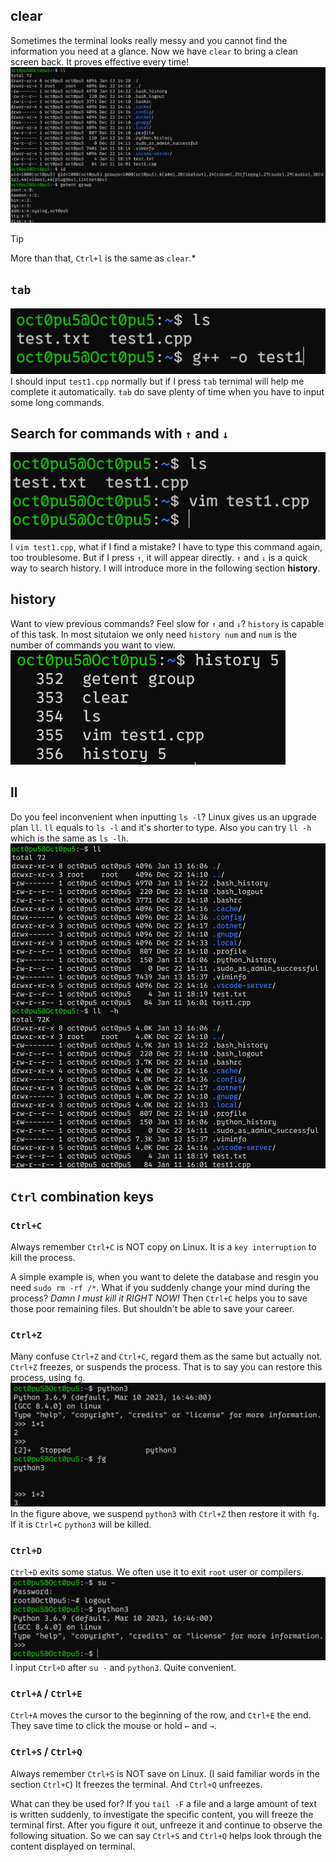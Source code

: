 ## clear
Sometimes the terminal looks really messy and you cannot find the information you need at a glance. Now we have `clear` to bring a clean screen back. It proves effective every time!
![](/assets/Linux/8%20Tricks%20for%20a%20real%20Linuxer/1.png)

>[!TIP] 
>More than that, `Ctrl+l` is the same as `clear`.*

##  `tab`
![](/assets/Linux/8%20Tricks%20for%20a%20real%20Linuxer/2.png)
I should input `test1.cpp` normally but if I press `tab` ternimal will 
help me complete it automatically. `tab` do save plenty of time when you have to input some long commands.
## Search for commands with `↑` and `↓`
![](/assets/Linux/8%20Tricks%20for%20a%20real%20Linuxer/3.png)
I `vim test1.cpp`, what if I find a mistake? I have to type this command again, too troublesome. But if I press `↑`, it will appear directly. `↑` and `↓` is a quick way to search history. I will introduce more in the following section **history**.

## history
Want to view previous commands? Feel slow for `↑` and `↓`? `history` is capable of this task. In most situtaion we only need `history num` and `num` is the number of commands you want to view.
![](/assets/Linux/8%20Tricks%20for%20a%20real%20Linuxer/4.png)

## ll
Do you feel inconvenient when inputting  `ls -l`?  Linux gives us an upgrade plan `ll`. `ll` equals to `ls -l` and it's shorter to type.
Also you can try `ll -h` which is the same as `ls -lh`.
![](/assets/Linux/8%20Tricks%20for%20a%20real%20Linuxer/5.png)

## `Ctrl` combination keys
### `Ctrl+C`
Always remember `Ctrl+C` is NOT copy on Linux. It is a `key interruption` to kill the process. 

A simple example is, when you want to delete the database and resgin you need `sudo rm -rf /*`. What if you suddenly change your mind during the process? *Damn I must kill it RIGHT NOW!* Then `Ctrl+C` helps you to save those poor remaining files. But shouldn't be able to save your career.

### `Ctrl+Z`
Many confuse `Ctrl+Z` and `Ctrl+C`, regard them as the same but actually not. `Ctrl+Z` freezes, or suspends the process. That is to say you can restore this process, using `fg`.
![](/assets/Linux/8%20Tricks%20for%20a%20real%20Linuxer/6.png)
In the figure above, we suspend  `python3` with `Ctrl+Z` then restore it with `fg`. If it is `Ctrl+C` `python3` will be killed.

### `Ctrl+D`
`Ctrl+D` exits some status. We often use it to exit `root` user or compilers.
![](/assets/Linux/8%20Tricks%20for%20a%20real%20Linuxer/7.png)
I input `Ctrl+D` after `su -` and `python3`. Quite convenient.

### `Ctrl+A` / `Ctrl+E`
`Ctrl+A` moves the cursor to the beginning of the row, and  `Ctrl+E` the end. They save time to click the mouse or hold `←` and `→`.

### `Ctrl+S` /  `Ctrl+Q`
Always remember `Ctrl+S` is NOT save on Linux. (I said familiar words in the section `Ctrl+C`)  It freezes the terminal. And `Ctrl+Q` unfreezes.

What can they be used for? If you `tail -F` a file and a large amount of text is written suddenly, to investigate the specific content, you will freeze the terminal first. After you figure it out, unfreeze it and continue to observe the following situation. So we can say `Ctrl+S` and  `Ctrl+Q` helps look through the content displayed on terminal.